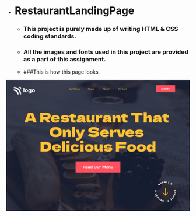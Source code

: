 - # RestaurantLandingPage

  - ### This project is purely made up of writing HTML & CSS coding standards.
  - ### All the images and fonts used in this project are provided as a part of this assignment. 
  - ###This is how this page looks.

![localimages](./2.png)
